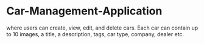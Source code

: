 # Car-Management-Application
where users can create, view, edit, and delete cars. Each car can contain up to 10 images, a title, a description, tags, car type, company, dealer etc.
